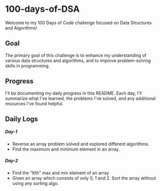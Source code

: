# 100-days-of-DSA
Welcome to my 100 Days of Code challenge focused on Data Structures and Algorithms!

## Goal
The primary goal of this challenge is to enhance my understanding of various data structures and algorithms, and to improve problem-solving skills in programming.

## Progress
I'll be documenting my daily progress in this README. Each day, I'll summarize what I've learned, the problems I've solved, and any additional resources I've found helpful.

## Daily Logs
##### Day-1 
* Reverse an array problem solved and explored different algorithms.</br>
* Find the maximum and minimum element in an array.
##### Day-2
* Find the "Kth" max and min element of an array </br>
* Given an array which consists of only 0, 1 and 2. Sort the array without using any sorting algo.
